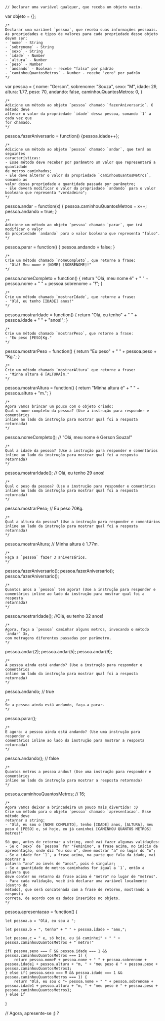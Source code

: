     // Declarar uma variável qualquer, que receba um objeto vazio.

var objeto = {};

    /*
    Declarar uma variável `pessoa`, que receba suas informações pessoais.
    As propriedades e tipos de valores para cada propriedade desse objeto devem ser:
    - `nome` - String
    - `sobrenome` - String
    - `sexo` - String
    - `idade` - Number
    - `altura` - Number
    - `peso` - Number
    - `andando` - Boolean - recebe "falso" por padrão
    - `caminhouQuantosMetros` - Number - recebe "zero" por padrão
    */

var pessoa = {
    nome: "Gerson",
    sobrenome: "Souza",
    sexo: "M",
    idade: 29,
    altura: 1.77,
    peso: 70,
    andando: false,
    caminhouQuantosMetros: 0,
}

    /*
    Adicione um método ao objeto `pessoa` chamado `fazerAniversario`. O método deve
    alterar o valor da propriedade `idade` dessa pessoa, somando `1` a cada vez que
    for chamado.
    */

pessoa.fazerAniversario = function() {pessoa.idade++};

    /*
    Adicione um método ao objeto `pessoa` chamado `andar`, que terá as seguintes
    características:
    - Esse método deve receber por parâmetro um valor que representará a quantidade
    de metros caminhados;
    - Ele deve alterar o valor da propriedade `caminhouQuantosMetros`, somando ao
    valor dessa propriedade a quantidade passada por parâmetro;
    - Ele deverá modificar o valor da propriedade `andando` para o valor
    booleano que representa "verdadeiro";
    */

pessoa.andar = function(x) {
    pessoa.caminhouQuantosMetros = x++;
    pessoa.andando = true;
}

    /*
    Adicione um método ao objeto `pessoa` chamado `parar`, que irá modificar o valor
    da propriedade `andando` para o valor booleano que representa "falso".
    */

pessoa.parar = function() {
    pessoa.andando = false;
}

    /*
    Crie um método chamado `nomeCompleto`, que retorne a frase:
    - "Olá! Meu nome é [NOME] [SOBRENOME]!"
    */

pessoa.nomeCompleto = function() {
    return "Olá, meu nome é" + " " + pessoa.nome + " " + pessoa.sobrenome + "!"; 
}

    /*
    Crie um método chamado `mostrarIdade`, que retorne a frase:
    - "Olá, eu tenho [IDADE] anos!"
    */

pessoa.mostrarIdade = function() {
    return "Olá, eu tenho" + " " + pessoa.idade + " " + "anos!";
}

    /*
    Crie um método chamado `mostrarPeso`, que retorne a frase:
    - "Eu peso [PESO]Kg."
    */

pessoa.mostrarPeso = function() {
    return "Eu peso" + " " + pessoa.peso + "Kg.";
}

    /*
    Crie um método chamado `mostrarAltura` que retorne a frase:
    - "Minha altura é [ALTURA]m."
    */

pessoa.mostrarAltura = function() {
    return "Minha altura é" + " " + pessoa.altura + "m.";
}

    /*
    Agora vamos brincar um pouco com o objeto criado:
    Qual o nome completo da pessoa? (Use a instrução para responder e comentários
    inline ao lado da instrução para mostrar qual foi a resposta retornada)
    */

pessoa.nomeCompleto(); // "Olá, meu nome é Gerson Souza!"

    /*
    Qual a idade da pessoa? (Use a instrução para responder e comentários
    inline ao lado da instrução para mostrar qual foi a resposta retornada)
    */

pessoa.mostrarIdade(); // Olá, eu tenho 29 anos!

    /*
    Qual o peso da pessoa? (Use a instrução para responder e comentários
    inline ao lado da instrução para mostrar qual foi a resposta retornada)
    */

pessoa.mostrarPeso; // Eu peso 70Kg.

    /*
    Qual a altura da pessoa? (Use a instrução para responder e comentários
    inline ao lado da instrução para mostrar qual foi a resposta retornada)
    */

pessoa.mostrarAltura; // Minha altura é 1.77m.

    /*
    Faça a `pessoa` fazer 3 aniversários.
    */

pessoa.fazerAniversario();
pessoa.fazerAniversario();
pessoa.fazerAniversario();

    /*
    Quantos anos a `pessoa` tem agora? (Use a instrução para responder e
    comentários inline ao lado da instrução para mostrar qual foi a resposta
    retornada)
    */

pessoa.mostrarIdade(); //Olá, eu tenho 32 anos!

    /*
    Agora, faça a `pessoa` caminhar alguns metros, invocando o método `andar` 3x,
    com metragens diferentes passadas por parâmetro.
    */

pessoa.andar(2);
pessoa.andar(5);
pessoa.andar(9);

    /*
    A pessoa ainda está andando? (Use a instrução para responder e comentários
    inline ao lado da instrução para mostrar qual foi a resposta retornada)
    */

pessoa.andando; // true

    /*
    Se a pessoa ainda está andando, faça-a parar.
    */
    
pessoa.parar();

    /*
    E agora: a pessoa ainda está andando? (Use uma instrução para responder e
    comentários inline ao lado da instrução para mostrar a resposta retornada)
    */

pessoa.andando(); // false

    /*
    Quantos metros a pessoa andou? (Use uma instrução para responder e comentários
    inline ao lado da instrução para mostrar a resposta retornada)
    */

pessoa.caminhouQuantosMetros; // 16;

    /*
    Agora vamos deixar a brincadeira um pouco mais divertida! :D
    Crie um método para o objeto `pessoa` chamado `apresentacao`. Esse método deve
    retornar a string:
    - "Olá, eu sou o [NOME COMPLETO], tenho [IDADE] anos, [ALTURA], meu peso é [PESO] e, só hoje, eu já caminhei [CAMINHOU QUANTOS METROS] metros!"

    Só que, antes de retornar a string, você vai fazer algumas validações:
    - Se o `sexo` de `pessoa` for "Feminino", a frase acima, no início da
    apresentação, onde diz "eu sou o", deve mostrar "a" no lugar do "o";
    - Se a idade for `1`, a frase acima, na parte que fala da idade, vai mostrar a
    palavra "ano" ao invés de "anos", pois é singular;
    - Se a quantidade de metros caminhados for igual a `1`, então a palavra que
    deve conter no retorno da frase acima é "metro" no lugar de "metros".
    - Para cada validação, você irá declarar uma variável localmente (dentro do
    método), que será concatenada com a frase de retorno, mostrando a resposta
    correta, de acordo com os dados inseridos no objeto.
    */

pessoa.apresentacao = function() {

    let pessoa.a = "Olá, eu sou a ";

    let pessoa.b = ", tenho" + " " + pessoa.idade + "ano,";

    let pessoa.c = " e, só hoje, eu já caminhei" + " " + pessoa.caminhouQuantosMetros + " metro!"

    if( pessoa.sexo === F && pessoa.idade === 1 && pessoa.caminhouQuantosMetros === 1) {
        return pessoa.nomeF + pessoa.nome + " " + pessoa.sobrenome + pessoa.idade1 + pessoa.altura + "m, " + "meu peso é " + pessoa.peso + pessoa.caminhouQuantosMetros1;
    } else if( pessoa.sexo === M && pessoa.idade === 1 && pessoa.caminhouQuantosMetros === 1) {
        return "Olá, eu sou o "+ pessoa.nome + " " + pessoa.sobrenome + pessoa.idade1 + pessoa.altura + "m, " + "meu peso é " + pessoa.peso + pessoa.caminhouQuantosMetros1; 
    } else if
    
}

// Agora, apresente-se ;)
?
```
